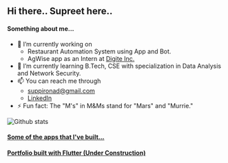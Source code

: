 ## Hi there.. Supreet here..

#### Something about me...

- 🔭 I’m currently working on 
     - Restaurant Automation System using App and Bot.
     - AgWise app as an Intern at [Digite Inc.](https://www.digite.com/)
- 🌱 I’m currently learning B.Tech, CSE with specialization in Data Analysis and Network Security.
- 📫 You can reach me through 
     - suppironad@gmail.com
     - [LinkedIn](https://www.linkedin.com/in/supreet-ronad/)
- ⚡ Fun fact: The "M's" in M&Ms stand for "Mars" and "Murrie."



![Github stats](https://github-readme-stats.vercel.app/api?username=SupreetRonad)

#### [Some of the apps that I've built...](https://drive.google.com/drive/folders/1Q_7CsLuHp1WM1Gpf9f7YwWtv8PVWpBsM?usp=sharing)

#### [Portfolio built with Flutter (Under Construction)](https://supreetronad.github.io/web_portal/)

